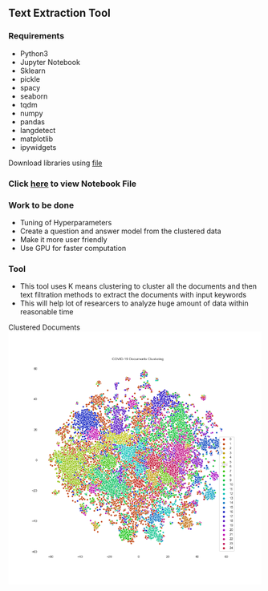 ## Text Extraction Tool

### Requirements
- Python3
- Jupyter Notebook
- Sklearn
- pickle
- spacy
- seaborn
- tqdm
- numpy
- pandas
- langdetect
- matplotlib
- ipywidgets

Download libraries using [file](./requirements.txt)

### Click [here](./Clustering.ipynb) to view Notebook File

### Work to be done
- Tuning of Hyperparameters
- Create a question and answer model from the clustered data
- Make it more user friendly
- Use GPU for faster computation

### Tool
- This tool uses K means clustering to cluster all the documents and then text filtration methods  to extract the documents with input keywords
- This will help lot of researcers to analyze huge amount of data within reasonable time

Clustered Documents
![Clusters](./Images/Cluster.png?style=centerme)
